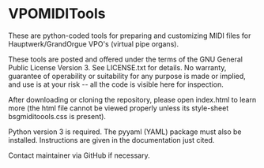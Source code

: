 # VPOMIDITools
These are python-coded tools for preparing and customizing MIDI files for Hauptwerk/GrandOrgue VPO's (virtual pipe organs).

These tools are posted and offered under the terms of the GNU General Public License Version 3. See LICENSE.txt for details. No warranty, guarantee of operability or suitability for any purpose is made or implied, and use is at your risk -- all the code is visible here for inspection.

After downloading or cloning the repository, please open index.html to learn more (the html file cannot be viewed properly unless its style-sheet bsgmiditoools.css is present).

Python version 3 is required.  The pyyaml (YAML) package must also be installed.  Instructions are given in the documentation just cited.

Contact maintainer via GitHub if necessary.
